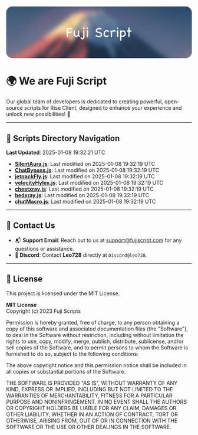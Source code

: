 ![Banner](.github/b.webp)

# 🌍 **We are Fuji Script**

Our global team of developers is dedicated to creating powerful, open-source scripts for Rise Client, designed to enhance your experience and unlock new possibilities! 🌟

---
<!-- SCRIPTS_NAVIGATION_START -->
## 📂 **Scripts Directory Navigation**

**Last Updated**: 2025-01-08 19:32:21 UTC

- **[SilentAura.js](scripts/SilentAura.js)**: Last modified on 2025-01-08 19:32:19 UTC
- **[ChatBypass.js](scripts/ChatBypass.js)**: Last modified on 2025-01-08 19:32:19 UTC
- **[jetpackFly.js](scripts/jetpackFly.js)**: Last modified on 2025-01-08 19:32:19 UTC
- **[velocityHylex.js](scripts/velocityHylex.js)**: Last modified on 2025-01-08 19:32:19 UTC
- **[chestxray.js](scripts/chestxray.js)**: Last modified on 2025-01-08 19:32:19 UTC
- **[bedxray.js](scripts/bedxray.js)**: Last modified on 2025-01-08 19:32:19 UTC
- **[chatMacro.js](scripts/chatMacro.js)**: Last modified on 2025-01-08 19:32:19 UTC

<!-- SCRIPTS_NAVIGATION_END -->

---

## 💬 **Contact Us**  
- 📬 **Support Email**: Reach out to us at [support@fujiscript.com](mailto:support@fujiscript.com) for any questions or assistance.  
- 💬 **Discord**: Contact **Leo728** directly at `Discord@leo728`.

---

## 📜 **License**

This project is licensed under the MIT License.  

**MIT License**  
Copyright (c) 2023 Fuji Scripts  

Permission is hereby granted, free of charge, to any person obtaining a copy of this software and associated documentation files (the "Software"), to deal in the Software without restriction, including without limitation the rights to use, copy, modify, merge, publish, distribute, sublicense, and/or sell copies of the Software, and to permit persons to whom the Software is furnished to do so, subject to the following conditions:  

The above copyright notice and this permission notice shall be included in all copies or substantial portions of the Software.  

THE SOFTWARE IS PROVIDED "AS IS", WITHOUT WARRANTY OF ANY KIND, EXPRESS OR IMPLIED, INCLUDING BUT NOT LIMITED TO THE WARRANTIES OF MERCHANTABILITY, FITNESS FOR A PARTICULAR PURPOSE AND NONINFRINGEMENT. IN NO EVENT SHALL THE AUTHORS OR COPYRIGHT HOLDERS BE LIABLE FOR ANY CLAIM, DAMAGES OR OTHER LIABILITY, WHETHER IN AN ACTION OF CONTRACT, TORT OR OTHERWISE, ARISING FROM, OUT OF OR IN CONNECTION WITH THE SOFTWARE OR THE USE OR OTHER DEALINGS IN THE SOFTWARE.  
